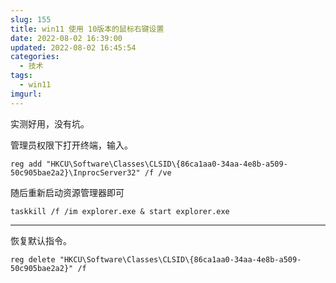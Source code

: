 ```yaml
---
slug: 155
title: win11 使用 10版本的鼠标右键设置
date: 2022-08-02 16:39:00
updated: 2022-08-02 16:45:54
categories: 
  - 技术
tags: 
  - win11
imgurl: 
---
```



实测好用，没有坑。

管理员权限下打开终端，输入。

```shell
reg add "HKCU\Software\Classes\CLSID\{86ca1aa0-34aa-4e8b-a509-50c905bae2a2}\InprocServer32" /f /ve
```

随后重新启动资源管理器即可

```shell
taskkill /f /im explorer.exe & start explorer.exe
```

---

恢复默认指令。

```shell
reg delete "HKCU\Software\Classes\CLSID\{86ca1aa0-34aa-4e8b-a509-50c905bae2a2}" /f
```